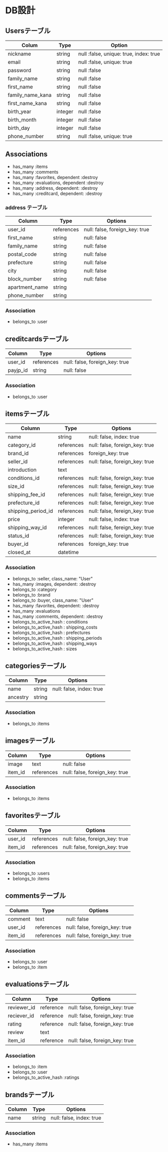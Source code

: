 # DB設計

## Usersテーブル
|Colum|Type|Option|
|-------|----|-------|
|nickname|string|null :false, unique: true, index: true|
|email|string|null :false, unique: true|
|password|string|null :false|
|family_name|string|null :false|
|first_name|string|null :false|
|family_name_kana|string|null :false|
|first_name_kana|string|null :false|
|birth_year|integer|null :false|
|birth_month|integer|null :false|
|birth_day|integer|null :false|
|phone_number|string|null :false, unique: true|

## Associations
- has_many :items
- has_many :comments
- has_many :favorites, dependent :destroy
- has_many :evaluations, dependent :destroy
- has_many :address, dependent: :destroy
- has_many :creditcard, dependent: :destroy


### address テーブル
|Column|Type|Options|
|------|----|-------|
|user_id|references|null: false, foreign_key: true|
|first_name|string|null: false|
|family_name|string|null: false|
|postal_code|string|null: false|
|prefecture|string|null: false|
|city|string|null: false|
|block_number|string|null: false|
|apartment_name|string|
|phone_number|string|

### Association
- belongs_to :user

## creditcardsテーブル
|Column|Type|Options|
|------|----|-------|
|user_id|references|null: false, foreign_key: true|
|payjp_id|string|null: false|

### Association
- belongs_to :user

## itemsテーブル
|Column|Type|Options|
|------|----|-------|
|name|string|null: false, index: true|
|category_id|references|null: false, foreign_key: true|
|brand_id|references|foreign_key: true|
|seller_id|references|null: false, foreign_key: true|
|introduction|text||
|conditions_id|references|null: false, foreign_key: true|
|size_id|references|null: false, fereign_key: true|
|shipping_fee_id|references|null: false, fereign_key: true|
|prefecture_id|references|null: false, fereign_key: true|
|shipping_period_id|references|null: false, fereign_key: true|
|price|integer|null: false, index: true|
|shipping_way_id|references|null: false, fereign_key: true|
|status_id|references|null: false, foreign_key: true|
|buyer_id|references|foreign_key: true|
|closed_at|datetime||

### Association
- belongs_to :seller, class_name: "User"
- has_many :images, dependent: :destroy
- belongs_to :category
- belongs_to :brand
- belongs_to :buyer, class_name: "User"
- has_many :favorites, dependent: :destroy
- has_many :evaluations
- has_many :comments, dependent: :destroy
- belongs_to_active_hash : conditions
- belongs_to_active_hash : shipping_costs
- belongs_to_active_hash : prefectures
- belongs_to_active_hash : shipping_periods
- belongs_to_active_hash : shipping_ways
- belongs_to_active_hash : sizes

## categoriesテーブル
|Column|Type|Options|
|------|----|-------|
|name|string|null: false, index: true|
|ancestry|string||

### Association
- belongs_to :items

## imagesテーブル
|Column|Type|Options|
|------|----|-------|
|image|text|null: false|
|item_id|references|null: false, foreign_key: true|

### Association
- belongs_to :items

## favoritesテーブル
|Column|Type|Options|
|------|----|-------|
|user_id|references|null: false, foreign_key: true|
|item_id|references|null: false, foreign_key: true|

### Association
- belongs_to :users
- belongs_to :items

## commentsテーブル
|Column|Type|Options|
|------|----|-------|
|comment|text|null: false|
|user_id|references|null: false, foreign_key: true|
|item_id|references|null: false, foreign_key: true|

### Association
- belongs_to :user
- belongs_to :item

## evaluationsテーブル
|Column|Type|Options|
|------|----|-------|
|reviewer_id|reference|null: false, foreign_key: true|
|reciever_id|reference|null: false, foreign_key: true|
|rating|reference|null: false, foreign_key: true|
|review|text||
|item_id|reference|null: false, foreign_key: true|

### Association
- belongs_to :item
- belongs_to :user
- belongs_to_active_hash :ratings

## brandsテーブル
|Column|Type|Options|
|------|----|-------|
|name|string|null: false, index: true|

### Association
- has_many :items



